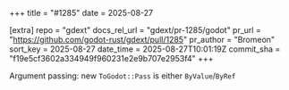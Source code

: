 +++
title = "#1285"
date = 2025-08-27

[extra]
repo = "gdext"
docs_rel_url = "gdext/pr-1285/godot"
pr_url = "https://github.com/godot-rust/gdext/pull/1285"
pr_author = "Bromeon"
sort_key = 2025-08-27
date_time = 2025-08-27T10:01:19Z
commit_sha = "f19e5cf3602a334949f960231e2e9b707e2953f4"
+++

Argument passing: new `ToGodot::Pass` is either `ByValue`/`ByRef`
